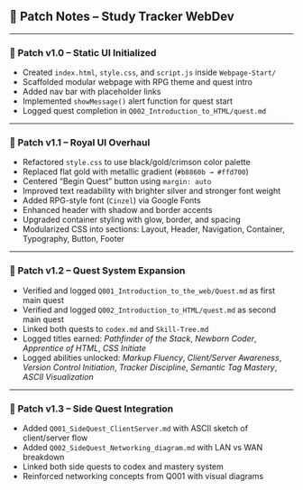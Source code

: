 ## 🧪 Patch Notes – Study Tracker WebDev

---

### 🧪 Patch v1.0 – Static UI Initialized

- Created `index.html`, `style.css`, and `script.js` inside `Webpage-Start/`
- Scaffolded modular webpage with RPG theme and quest intro
- Added nav bar with placeholder links
- Implemented `showMessage()` alert function for quest start
- Logged quest completion in `Q002_Introduction_to_HTML/quest.md`

---

### 🧪 Patch v1.1 – Royal UI Overhaul

- Refactored `style.css` to use black/gold/crimson color palette
- Replaced flat gold with metallic gradient (`#b8860b → #ffd700`)
- Centered “Begin Quest” button using `margin: auto`
- Improved text readability with brighter silver and stronger font weight
- Added RPG-style font (`Cinzel`) via Google Fonts
- Enhanced header with shadow and border accents
- Upgraded container styling with glow, border, and spacing
- Modularized CSS into sections: Layout, Header, Navigation, Container, Typography, Button, Footer

---

### 🧪 Patch v1.2 – Quest System Expansion

- Verified and logged `Q001_Introduction_to_the_web/Quest.md` as first main quest
- Verified and logged `Q002_Introduction_to_HTML/quest.md` as second main quest
- Linked both quests to `codex.md` and `Skill-Tree.md`
- Logged titles earned: *Pathfinder of the Stack*, *Newborn Coder*, *Apprentice of HTML*, *CSS Initiate*
- Logged abilities unlocked: *Markup Fluency*, *Client/Server Awareness*, *Version Control Initiation*, *Tracker Discipline*, *Semantic Tag Mastery*, *ASCII Visualization*

---

### 🧪 Patch v1.3 – Side Quest Integration

- Added `Q001_SideQuest_ClientServer.md` with ASCII sketch of client/server flow
- Added `Q002_SideQuest_Networking_diagram.md` with LAN vs WAN breakdown
- Linked both side quests to codex and mastery system
- Reinforced networking concepts from Q001 with visual diagrams

